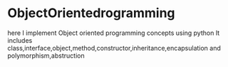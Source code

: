 # ObjectOrientedrogramming
here I implement Object oriented programming concepts using python
It includes class,interface,object,method,constructor,inheritance,encapsulation and polymorphism,abstruction

